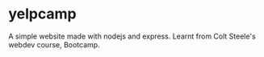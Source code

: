 # yelpcamp
A simple website made with nodejs and express. Learnt from Colt Steele's webdev course, Bootcamp.

